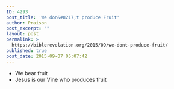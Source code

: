 ```yaml
---
ID: 4293
post_title: 'We don&#8217;t produce Fruit'
author: Praison
post_excerpt: ""
layout: post
permalink: >
  https://biblerevelation.org/2015/09/we-dont-produce-fruit/
published: true
post_date: 2015-09-07 05:07:42
---
```

<ul>
	<li>We bear fruit</li>
	<li>Jesus is our Vine who produces fruit</li>
</ul>